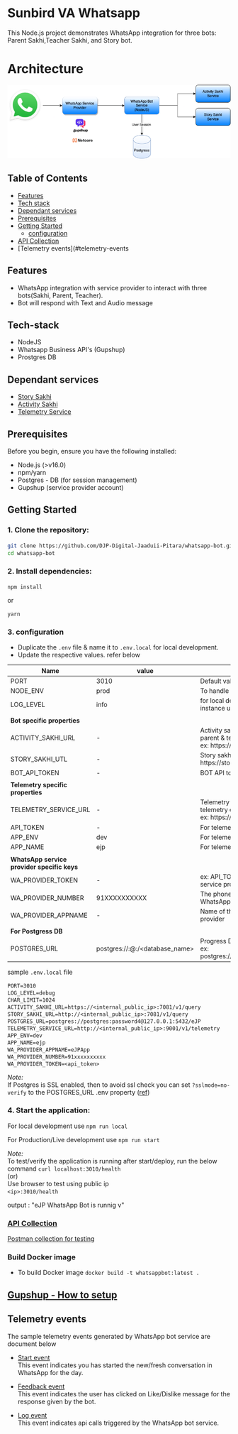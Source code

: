# Sunbird VA  Whatsapp
This Node.js project demonstrates WhatsApp integration for three bots: Parent Sakhi,Teacher Sakhi, and Story bot.

# Architecture
<img title="a title" alt="Alt text" src="./docs/images/architecture.png">

## Table of Contents
- [Features](#features)
- [Tech stack](#tech-stack)
- [Dependant services](#dependant-services)
- [Prerequisites](#prerequisites)
- [Getting Started](#getting-started)
   - [configuration](#3-configuration)
- [API Collection](#api-collection)
- [Telemetry events](#telemetry-events

## Features
- WhatsApp integration with service provider to interact with three bots(Sakhi, Parent, Teacher).
- Bot will respond with Text and Audio message

## Tech-stack
 - NodeJS
 - Whatsapp Business API's (Gupshup)
 - Prostgres DB

## Dependant services
 - [Story Sakhi](https://github.com/DJP-Digital-Jaaduii-Pitara/story-api-service)
 - [Activity Sakhi](https://github.com/DJP-Digital-Jaaduii-Pitara/sakhi-api-service)
 - [Telemetry Service](https://github.com/DJP-Digital-Jaaduii-Pitara/telemetry-service)

## Prerequisites

Before you begin, ensure you have the following installed:

- Node.js (>v16.0)
- npm/yarn
- Postgres - DB (for session management)
- Gupshup (service provider account)

## Getting Started

### 1. Clone the repository:

   ```bash
   git clone https://github.com/DJP-Digital-Jaaduii-Pitara/whatsapp-bot.git
   cd whatsapp-bot
   ```

### 2. Install dependencies:

   ```
   npm install
   ```

   or

   ```
   yarn
   ```

### 3. configuration

- Duplicate the `.env` file & name it to `.env.local` for local development. 
- Update the respective values. refer below  

| Name                          | value | Description    |
|-------------------------------|------|----------------------------|
| PORT         | 3010   | Default value |
| NODE_ENV     | prod   | To handle .env file specific to local, prod etc.. |
| LOG_LEVEL    | info   | for local development user `debug` & for server instance use `info`            |
|              |        |           |
| **Bot specific properties** |        |           |
| ACTIVITY_SAKHI_URL |  -      | Activity sakhi bot service internal public endpoint for parent & teacher <br> ex: https://activity-bot-service:7081/api/v1/query |
| STORY_SAKHI_UTL |    -    | Story sakhi bot service internal public endpoint <br> https://story-bot-service:7081/api/v1/query |
| BOT_API_TOKEN |   -     | BOT API token - If required |
|              |        |           |
| **Telemetry specific properties** |        |           |
| TELEMETRY_SERVICE_URL |    -    | Telemetry servie internal public endpoint to send telemetry events <br> ex: https://telemetry-service:9000/v1/telemetry |
| API_TOKEN |    -    | For telemetry server |
| APP_ENV   |   dev   | For telemetry server |
| APP_NAME  |   ejp   | For telemetry server |
|              |        |           |
| **WhatsApp service provider specific keys** |    |  |
| WA_PROVIDER_TOKEN |    -    |  ex: API_TOKEN of the app created in the Whatsapp service provider |
| WA_PROVIDER_NUMBER | 91XXXXXXXXXX | The phone number attached to the app in the WhatsApp service provider |
| WA_PROVIDER_APPNAME |  -      | Name of the app created in the Whatsapp service provider |
|              |        |           |
| **For Postgress DB** |        |           |
| POSTGRES_URL | postgres://<username>:<password>@<ip>:<port>/<database_name> | Progress DB connection string. <br> ex: postgres://postgress:password@localhost:5432/eJP          |
 

sample `.env.local` file
```
PORT=3010
LOG_LEVEL=debug
CHAR_LIMIT=1024
ACTIVITY_SAKHI_URL=https://<internal_public_ip>:7081/v1/query
STORY_SAKHI_URL=http://<internal_public_ip>:7081/v1/query
POSTGRES_URL=postgres://postgres:password4@127.0.0.1:5432/eJP
TELEMETRY_SERVICE_URL=http://<internal_public_ip>:9001/v1/telemetry
APP_ENV=dev
APP_NAME=ejp
WA_PROVIDER_APPNAME=eJPApp
WA_PROVIDER_NUMBER=91xxxxxxxxxx
WA_PROVIDER_TOKEN=<api_token>
```

*Note:*  
If Postgres is SSL enabled, then to avoid ssl check you can set `?sslmode=no-verify` to the POSTGRES_URL .env property  ([ref](https://github.com/brianc/node-postgres/issues/2281))

### 4. Start the application:

For local development use `npm run local`

For Production/Live development use `npm run start`

*Note:*    
To test/verify the application is running after start/deploy, run the below command
`curl localhost:3010/health`  
(or)  
Use browser to test using public ip  
`<ip>:3010/health`  

output : "eJP WhatsApp Bot is runnig v<version>"  

### [API Collection](./docs/api.md)
   [Postman collection for testing](./docs/postman/eDP-WhatsApp-Bot.postman_collection.json)

### Build Docker image  
- To build Docker image `docker build -t whatsappbot:latest .`  

## [Gupshup - How to setup](./docs/gupshup/how-to-configure-webhook.md)
   
## Telemetry events
The sample telemetry events generated by WhatsApp bot service are document below

- [Start event](./docs/telemetry%20events/Start.json)  
   This event indicates you has started the new/fresh conversation in WhatsApp for the day.  

- [Feedback event](./docs/telemetry%20events/Feedback.json)  
   This event indicates the user has clicked on Like/Dislike message for the response given by the bot.  

- [Log event](./docs/telemetry%20events/Log.json)  
   This event indicates api calls triggered by the WhatsApp bot service.  
